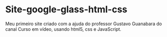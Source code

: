 # Site-google-glass-html-css
Meu primeiro site criado com a ajuda do professor Gustavo Guanabara do canal Curso em vídeo, usando html5, css e JavaScript. 
